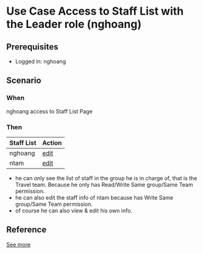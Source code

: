# Use Case Access to Staff List with the Leader role (nghoang)

## Prerequisites 
- Logged in: nghoang

## Scenario 
### When
nghoang access to Staff List Page &nbsp;

### Then 
| Staff List | Action
| ---- | ---- |
| nghoang | [edit]() |
| ntam | [edit]() |
- he can only see the list of staff in the group he is in charge of, that is the Travel team. Because he only has Read/Write Same group/Same Team permission.
- he can also edit the staff info of ntam because has Write Same group/Same Team permission. 
- of course he can also view & edit his own info.

## Reference 
[See more](d1_leaders_role_group.md)
